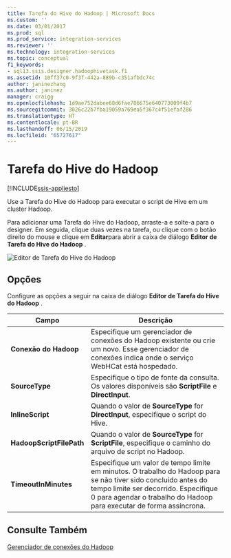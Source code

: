 ```yaml
---
title: Tarefa do Hive do Hadoop | Microsoft Docs
ms.custom: ''
ms.date: 03/01/2017
ms.prod: sql
ms.prod_service: integration-services
ms.reviewer: ''
ms.technology: integration-services
ms.topic: conceptual
f1_keywords:
- sql13.ssis.designer.hadoophivetask.f1
ms.assetid: 10ff37c0-9f3f-442a-889b-c351afbdc74c
author: janinezhang
ms.author: janinez
manager: craigg
ms.openlocfilehash: 1d9ae752dabee68d6fae786675e640773009f4b7
ms.sourcegitcommit: 3026c22b7fba19059a769ea5f367c4f51efaf286
ms.translationtype: HT
ms.contentlocale: pt-BR
ms.lasthandoff: 06/15/2019
ms.locfileid: "65727617"
---
```

# <a name="hadoop-hive-task"></a>Tarefa do Hive do Hadoop

[!INCLUDE[ssis-appliesto](../../includes/ssis-appliesto-ssvrpluslinux-asdb-asdw-xxx.md)]


  Use a Tarefa do Hive do Hadoop para executar o script de Hive em um cluster Hadoop.  
  
 Para adicionar uma Tarefa do Hive do Hadoop, arraste-a e solte-a para o designer. Em seguida, clique duas vezes na tarefa, ou clique com o botão direito do mouse e clique em **Editar**para abrir a caixa de diálogo **Editor de Tarefa do Hive do Hadoop** .  
  
 ![Editor de Tarefa do Hive do Hadoop](../../integration-services/control-flow/media/hadoop-hive-task.png "Editor de Tarefa do Hive do Hadoop")  
  
## <a name="options"></a>Opções  
 Configure as opções a seguir na caixa de diálogo **Editor de Tarefa do Hive do Hadoop** .  
  
|Campo|Descrição|  
|-----------|-----------------|  
|**Conexão do Hadoop**|Especifique um gerenciador de conexões do Hadoop existente ou crie um novo. Esse gerenciador de conexões indica onde o serviço WebHCat está hospedado.|  
|**SourceType**|Especifique o tipo de fonte da consulta. Os valores disponíveis são **ScriptFile** e **DirectInput**.|  
|**InlineScript**|Quando o valor de **SourceType** for **DirectInput**, especifique o script do Hive.|  
|**HadoopScriptFilePath**|Quando o valor de **SourceType** for **ScriptFile**, especifique o caminho do arquivo de script no Hadoop.|  
|**TimeoutInMinutes**|Especifique um valor de tempo limite em minutos. O trabalho do Hadoop para se não tiver sido concluído antes do tempo limite ser decorrido. Especifique 0 para agendar o trabalho do Hadoop para executar de forma assíncrona.|  
  
## <a name="see-also"></a>Consulte Também  
 [Gerenciador de conexões do Hadoop](../../integration-services/connection-manager/hadoop-connection-manager.md)  
  
  
